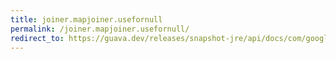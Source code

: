 ```yaml
---
title: joiner.mapjoiner.usefornull
permalink: /joiner.mapjoiner.usefornull/
redirect_to: https://guava.dev/releases/snapshot-jre/api/docs/com/google/common/base/Joiner.MapJoiner.html#useForNull-java.lang.String-
---
```

